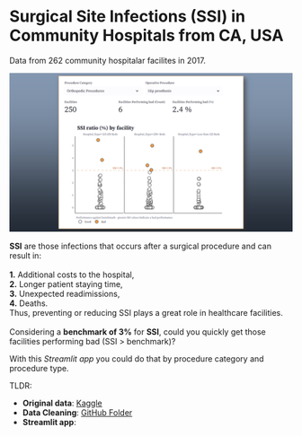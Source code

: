 # Surgical Site Infections (SSI) in Community Hospitals from CA, USA

Data from 262 community hospitalar facilites in 2017.

<p aling="center">
  <img src="./assets/SSI-ca-cover.png" width="1000"/>
</p>

**SSI** are those infections that occurs after a surgical procedure and can result in:<br> <br>
**1.** Additional costs to the hospital,<br> **2.** Longer patient staying time,<br>
**3.** Unexpected readimissions,<br> **4.** Deaths.<br> Thus, preventing or reducing SSI plays 
a great role in healthcare facilities. <br><br>Considering a **benchmark of 3\%** for **SSI**,
could you quickly get those facilities performing bad (SSI > benchmark)? 

With this *Streamlit app* you could do that by procedure category and procedure type.

TLDR:

- **Original data**: [Kaggle](https://www.kaggle.com/datasets/aimlanalytics/surgicalsiteinfectionsssishealthcare)
- **Data Cleaning**: [GitHub Folder](https://github.com/OviedoVR/SSI_Community_Hospitals_CA/tree/main/data_cleaning)
- **Streamlit app**:
